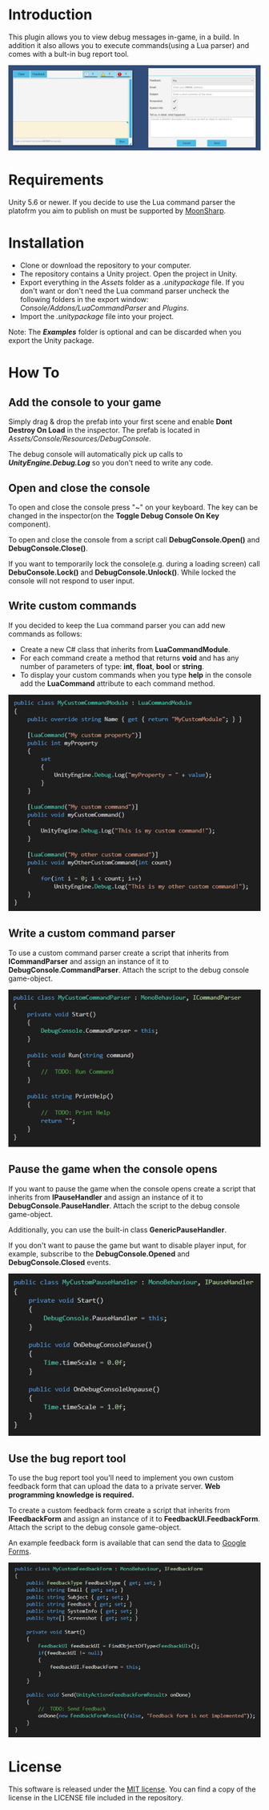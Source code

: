 # Introduction
This plugin allows you to view debug messages in-game, in a build. In addition it also allows you to execute commands(using a Lua parser) and comes with a bult-in bug report tool.

![](Documentation/header.png)

# Requirements
Unity 5.6 or newer. If you decide to use the Lua command parser the platofrm you aim to publish on must be supported by [MoonSharp](http://www.moonsharp.org/unitytips.html).

# Installation
* Clone or download the repository to your computer.
* The repository contains a Unity project. Open the project in Unity.
* Export everything in the *Assets* folder as a *.unitypackage* file. If you don't want or don't need the Lua command parser uncheck the following folders in the export window: *Console/Addons/LuaCommandParser* and *Plugins*.
* Import the *.unitypackage* file into your project.

Note: The ***Examples*** folder is optional and can be discarded when you export the Unity package.

# How To
## Add the console to your game
Simply drag & drop the prefab into your first scene and enable **Dont Destroy On Load** in the inspector. The prefab is located in *Assets/Console/Resources/DebugConsole*.

The debug console will automatically pick up calls to ***UnityEngine.Debug.Log*** so you don't need to write any code.

## Open and close the console
To open and close the console press "~" on your keyboard. The key can be changed in the inspector(on the **Toggle Debug Console On Key** component).

To open and close the console from a script call **DebugConsole.Open()** and **DebugConsole.Close()**.

If you want to temporarily lock the console(e.g. during a loading screen) call **DebuConsole.Lock()** and **DebugConsole.Unlock()**. While locked the console will not respond to user input.

## Write custom commands
If you decided to keep the Lua command parser you can add new commands as follows:
* Create a new C# class that inherits from **LuaCommandModule**.
* For each command create a method that returns **void** and has any number of parameters of type: **int**, **float**, **bool** or **string**.
* To display your custom commands when you type **help** in the console add the **LuaCommand** attribute to each command method.

![](Documentation/custom_commands.png)

## Write a custom command parser
To use a custom command parser create a script that inherits from **ICommandParser** and assign an instance of it to **DebugConsole.CommandParser**. Attach the script to the debug console game-object.

![](Documentation/custom_command_parser.png)

## Pause the game when the console opens
If you want to pause the game when the console opens create a script that inherits from **IPauseHandler** and assign an instance of it to **DebugConsole.PauseHandler**. Attach the script to the debug console game-object.

Additionally, you can use the built-in class **GenericPauseHandler**.

If you don't want to pause the game but want to disable player input, for example, subscribe to the **DebugConsole.Opened** and **DebugConsole.Closed** events.

![](Documentation/custom_pause_handler.png)

## Use the bug report tool
To use the bug report tool you'll need to implement you own custom feedback form that can upload the data to a private server. **Web programming knowledge is required.**

To create a custom feedback form create a script that inherits from **IFeedbackForm** and assign an instance of it to **FeedbackUI.FeedbackForm**. Attach the script to the debug console game-object.

An example feedback form is available that can send the data to [Google Forms](https://support.google.com/docs/answer/6281888).

![](Documentation/custom_feedback_form.png)

# License
This software is released under the [MIT license](http://opensource.org/licenses/MIT). You can find a copy of the license in the LICENSE file included in the repository.